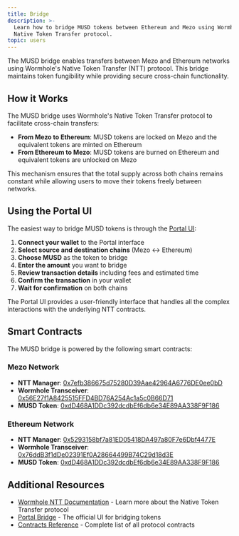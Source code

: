 ```yaml
---
title: Bridge
description: >-
  Learn how to bridge MUSD tokens between Ethereum and Mezo using Wormhole's
  Native Token Transfer protocol.
topic: users
---
```

The MUSD bridge enables transfers between Mezo and Ethereum networks using Wormhole's Native Token Transfer (NTT) protocol. This bridge maintains token fungibility while providing secure cross-chain functionality.

## How it Works

The MUSD bridge uses Wormhole's Native Token Transfer protocol to facilitate cross-chain transfers:

- **From Mezo to Ethereum**: MUSD tokens are locked on Mezo and the equivalent tokens are minted on Ethereum
- **From Ethereum to Mezo**: MUSD tokens are burned on Ethereum and equivalent tokens are unlocked on Mezo

This mechanism ensures that the total supply across both chains remains constant while allowing users to move their tokens freely between networks.

## Using the Portal UI

The easiest way to bridge MUSD tokens is through the [Portal UI](https://portalbridge.com/):

1. **Connect your wallet** to the Portal interface
2. **Select source and destination chains** (Mezo ↔ Ethereum)
3. **Choose MUSD** as the token to bridge
4. **Enter the amount** you want to bridge
5. **Review transaction details** including fees and estimated time
6. **Confirm the transaction** in your wallet
7. **Wait for confirmation** on both chains

The Portal UI provides a user-friendly interface that handles all the complex interactions with the underlying NTT contracts.

## Smart Contracts

The MUSD bridge is powered by the following smart contracts:

### Mezo Network
- **NTT Manager**: [0x7efb386675d75280D39Aae42964A6776DE0ee0bD](https://explorer.mezo.org/address/0x7efb386675d75280D39Aae42964A6776DE0ee0bD)
- **Wormhole Transceiver**: [0x56E27f1A8425515FFD4BD76A254Ac1a5c0B66D71](https://explorer.mezo.org/address/0x56E27f1A8425515FFD4BD76A254Ac1a5c0B66D71)
- **MUSD Token**: [0xdD468A1DDc392dcdbEf6db6e34E89AA338F9F186](https://explorer.mezo.org/token/0xdD468A1DDc392dcdbEf6db6e34E89AA338F9F186)

### Ethereum Network
- **NTT Manager**: [0x5293158bf7a81ED05418DA497a80F7e6Dbf4477E](https://etherscan.io/address/0x5293158bf7a81ED05418DA497a80F7e6Dbf4477E)
- **Wormhole Transceiver**: [0x76ddB3f1dDe02391Ef0A28664499B74C29d18d3E](https://etherscan.io/address/0x76ddB3f1dDe02391Ef0A28664499B74C29d18d3E)
- **MUSD Token**: [0xdD468A1DDc392dcdbEf6db6e34E89AA338F9F186](https://etherscan.io/address/0xdD468A1DDc392dcdbEf6db6e34E89AA338F9F186)

## Additional Resources

- [Wormhole NTT Documentation](https://wormhole.com/docs/products/native-token-transfers/overview/) - Learn more about the Native Token Transfer protocol
- [Portal Bridge](https://portalbridge.com/) - The official UI for bridging tokens
- [Contracts Reference](../resources/contracts-reference.md) - Complete list of all protocol contracts
